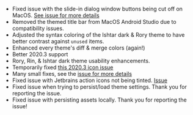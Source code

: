 - Fixed issue with the slide-in dialog window buttons being cut off on MacOS. [See issue for more details](https://github.com/doki-theme/doki-theme-jetbrains/issues/283)
- Removed the themed title bar from MacOS Android Studio due to compatibility issues.
- Adjusted the syntax coloring of the Ishtar dark & Rory theme to have better contrast against `unused` items.
- Enhanced every theme's diff & merge colors (again!)
- Better 2020.3 support
- Rory, Rin, & Ishtar dark theme usability enhancements.
- Temporarily fixed [this 2020.3 icon issue](https://youtrack.jetbrains.com/issue/IDEA-254333)
- Many small fixes, see the [issue for more details](https://github.com/doki-theme/doki-theme-jetbrains/issues/279)
- Fixed issue with Jetbrains action icons not being tinted. [Issue](https://github.com/doki-theme/doki-theme-jetbrains/issues/277)
- Fixed issue when trying to persist/load theme settings. Thank you for reporting the issue.
- Fixed issue with persisting assets locally. Thank you for reporting the issue!